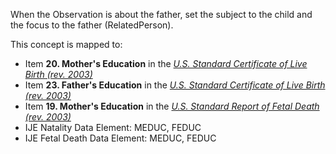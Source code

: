 When the Observation is about the father, set the subject to the child and the focus to the father (RelatedPerson).

This concept is mapped to:
* Item **20. Mother's Education** in the *[U.S. Standard Certificate of Live Birth (rev. 2003)](https://www.cdc.gov/nchs/data/dvs/birth11-03final-ACC.pdf)*
* Item **23. Father's Education** in the *[U.S. Standard Certificate of Live Birth (rev. 2003)](https://www.cdc.gov/nchs/data/dvs/birth11-03final-ACC.pdf)*
* Item **19. Mother's Education** in the *[U.S. Standard Report of Fetal Death (rev. 2003)](https://www.cdc.gov/nchs/data/dvs/FDEATH11-03finalACC.pdf)*
* IJE Natality Data Element: MEDUC, FEDUC
* IJE Fetal Death Data Element: MEDUC, FEDUC